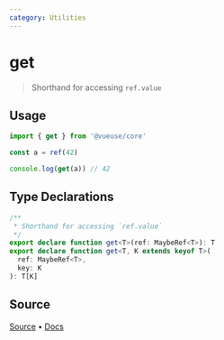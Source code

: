 ```yaml
---
category: Utilities
---
```


# get

> Shorthand for accessing `ref.value`

## Usage

```ts
import { get } from '@vueuse/core'

const a = ref(42)

console.log(get(a)) // 42
```

<!--FOOTER_STARTS-->
## Type Declarations

```typescript
/**
 * Shorthand for accessing `ref.value`
 */
export declare function get<T>(ref: MaybeRef<T>): T
export declare function get<T, K extends keyof T>(
  ref: MaybeRef<T>,
  key: K
): T[K]
```

## Source

[Source](https://github.com/vueuse/vueuse/blob/master/packages/shared/get/index.ts) • [Docs](https://github.com/vueuse/vueuse/blob/master/packages/shared/get/index.md)


<!--FOOTER_ENDS-->
